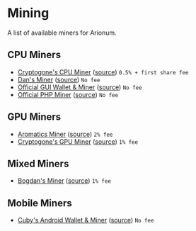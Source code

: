 # Mining

A list of available miners for Arionum.

## CPU Miners

- [Cryptogone's CPU Miner](https://bitbucket.org/cryptogone/ariocppminer) ([source](https://bitbucket.org/cryptogone/ariocppminer/src)) `0.5% + first share fee`
- [Dan's Miner](https://github.com/ProgrammerDan/arionum-java/releases/latest) ([source](https://github.com/ProgrammerDan/arionum-java)) `No fee`
- [Official GUI Wallet & Miner](https://arionum.com/LightArionumD) ([source](https://github.com/arionum/lightWalletGUI)) `No fee`
- [Official PHP Miner](https://github.com/arionum/miner) ([source](https://github.com/arionum/miner)) `No fee`

## GPU Miners

- [Aromatics Miner](https://bitbucket.org/aromatics/aromatics_miner/downloads) ([source](https://bitbucket.org/aromatics/aromatics_miner/src)) `2% fee`
- [Cryptogone's GPU Miner](https://bitbucket.org/cryptogone/arionum-gpu-miner) ([source](https://bitbucket.org/cryptogone/arionum-gpu-miner/src)) `1% fee`

## Mixed Miners

- [Bogdan's Miner](https://github.com/bogdanadnan/ariominer#instructions) ([source](https://github.com/bogdanadnan/ariominer)) `1% fee`

## Mobile Miners

- [Cuby's Android Wallet & Miner](https://play.google.com/store/apps/details?id=arionum.net.cubedpixels) ([source](https://github.com/CuteCubed/Arionum-Wallet-Android)) `No fee`
